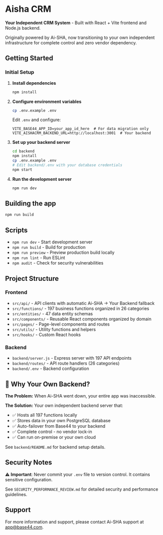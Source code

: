 # Aisha CRM

**Your Independent CRM System** - Built with React + Vite frontend and Node.js backend.

Originally powered by Ai-SHA, now transitioning to your own independent infrastructure for complete control and zero vendor dependency.

## Getting Started

### Initial Setup

1. **Install dependencies**
   ```bash
   npm install
   ```

2. **Configure environment variables**
   ```bash
   cp .env.example .env
   ```
   
   Edit `.env` and configure:
   ```
   VITE_BASE44_APP_ID=your_app_id_here  # For data migration only
   VITE_AISHACRM_BACKEND_URL=http://localhost:3001  # Your backend
   ```

3. **Set up your backend server**
   ```bash
   cd backend
   npm install
   cp .env.example .env
   # Edit backend/.env with your database credentials
   npm start
   ```

4. **Run the development server**
   ```bash
   npm run dev
   ```

## Building the app

```bash
npm run build
```

## Scripts

- `npm run dev` - Start development server
- `npm run build` - Build for production
- `npm run preview` - Preview production build locally
- `npm run lint` - Run ESLint
- `npm audit` - Check for security vulnerabilities

## Project Structure

### Frontend
- `src/api/` - API clients with automatic Ai-SHA → Your Backend fallback
- `src/functions/` - 197 business functions organized in 26 categories
- `src/entities/` - 47 data entity schemas
- `src/components/` - Reusable React components organized by domain
- `src/pages/` - Page-level components and routes
- `src/utils/` - Utility functions and helpers
- `src/hooks/` - Custom React hooks

### Backend
- `backend/server.js` - Express server with 197 API endpoints
- `backend/routes/` - API route handlers (26 categories)
- `backend/.env` - Backend configuration

## 🎯 Why Your Own Backend?

**The Problem:** When Ai-SHA went down, your entire app was inaccessible.

**The Solution:** Your own independent backend server that:
- ✅ Hosts all 197 functions locally
- ✅ Stores data in your own PostgreSQL database
- ✅ Auto-failover from Base44 to your backend
- ✅ Complete control - no vendor lock-in
- ✅ Can run on-premise or your own cloud

See `backend/README.md` for backend setup details.

## Security Notes

⚠️ **Important**: Never commit your `.env` file to version control. It contains sensitive configuration.

See `SECURITY_PERFORMANCE_REVIEW.md` for detailed security and performance guidelines.

## Support

For more information and support, please contact Ai-SHA support at app@base44.com.